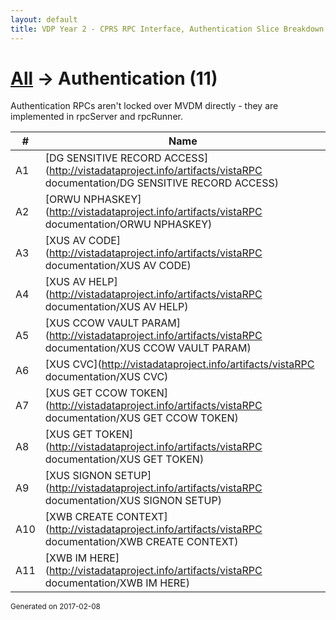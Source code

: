 ```yaml
---
layout: default
title: VDP Year 2 - CPRS RPC Interface, Authentication Slice Breakdown
---
```



# [All](bdStart) &#8594; Authentication (11)

Authentication RPCs aren't locked over MVDM directly - they are implemented in rpcServer and rpcRunner.

\# | Name
--- | ---
A1 | [DG SENSITIVE RECORD ACCESS](http://vistadataproject.info/artifacts/vistaRPC documentation/DG SENSITIVE RECORD ACCESS)
A2 | [ORWU NPHASKEY](http://vistadataproject.info/artifacts/vistaRPC documentation/ORWU NPHASKEY)
A3 | [XUS AV CODE](http://vistadataproject.info/artifacts/vistaRPC documentation/XUS AV CODE)
A4 | [XUS AV HELP](http://vistadataproject.info/artifacts/vistaRPC documentation/XUS AV HELP)
A5 | [XUS CCOW VAULT PARAM](http://vistadataproject.info/artifacts/vistaRPC documentation/XUS CCOW VAULT PARAM)
A6 | [XUS CVC](http://vistadataproject.info/artifacts/vistaRPC documentation/XUS CVC)
A7 | [XUS GET CCOW TOKEN](http://vistadataproject.info/artifacts/vistaRPC documentation/XUS GET CCOW TOKEN)
A8 | [XUS GET TOKEN](http://vistadataproject.info/artifacts/vistaRPC documentation/XUS GET TOKEN)
A9 | [XUS SIGNON SETUP](http://vistadataproject.info/artifacts/vistaRPC documentation/XUS SIGNON SETUP)
A10 | [XWB CREATE CONTEXT](http://vistadataproject.info/artifacts/vistaRPC documentation/XWB CREATE CONTEXT)
A11 | [XWB IM HERE](http://vistadataproject.info/artifacts/vistaRPC documentation/XWB IM HERE)




<small>Generated on 2017-02-08</small>